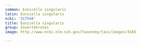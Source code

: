 ```yaml
---
common: Eunicella singularis
latin: Eunicella singularis
ncbi: '317548'
title: Eunicella singularis
group: Invertebrates
image: http://www.ncbi.nlm.nih.gov/Taxonomy/taxi/images/4165

---
```

